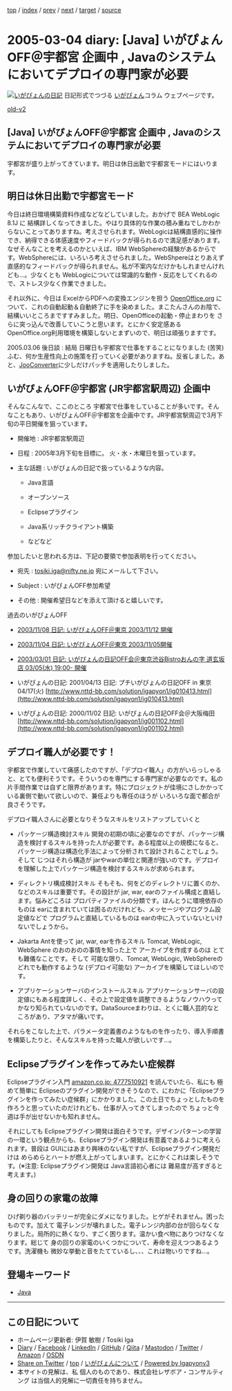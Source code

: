 [top](../index.html) 
 / [index](index.html) 
 / [prev](ig050301.html) 
 / [next](ig050307.html) 
 / [target](https://www.igapyon.jp/igapyon/diary/2005/ig050304.html) 
 / [source](https://github.com/igapyon/diary/blob/master/2005/ig050304.src.md) 

2005-03-04 diary: [Java] いがぴょんOFF＠宇都宮 企画中 , Javaのシステムにおいてデプロイの専門家が必要
=====================================================================================================
[![いがぴょんの日記](https://www.igapyon.jp/igapyon/diary/images/iga200306s.jpg "いがぴょん")](https://www.igapyon.jp/igapyon/diary/memo/memoigapyon.html) 日記形式でつづる [いがぴょん](https://www.igapyon.jp/igapyon/diary/memo/memoigapyon.html)コラム ウェブページです。

[old-v2](ig050304-orig.html)

## [Java] いがぴょんOFF＠宇都宮 企画中 , Javaのシステムにおいてデプロイの専門家が必要

宇都宮が盛り上がってきています。明日は休日出勤で宇都宮モードにはいります。


## 明日は休日出勤で宇都宮モード

今日は終日環境構築資料作成などなどしていました。おかげで BEA WebLogic 8.1J に 結構詳しくなってきました。やはり具体的な作業の積み重ねでしかわからないことってありますね。考えさせられます。WebLogicは結構直感的に操作でき、納得できる体感速度やフィードバックが得られるので満足感があります。なぜそんなことを考えるのかといえば、IBM WebSphereの経験があるからです。WebSphereには、いろいろ考えさせられました。WebShpereはとりあえず 直感的なフィードバックが得られません。私が不案内なだけかもしれませんけれども…。少なくとも WebLogicについては常識的な動作・反応をしてくれるので、ストレス少なく作業できました。

それ以外に、今日は ExcelからPDFへの変換エンジンを担う [OpenOffice.org](http://ja.openoffice.org/) について、これの自動起動＆自動終了に手を染めました。まこたんさんのお陰で、結構いいところまですすみました。明日、OpenOfficeの起動・停止まわりを さらに突っ込んで改善していこうと思います。とにかく安定感ある
OpenOffice.org利用環境を構築しないとまずいので、明日は頑張りますです。

2005.03.06 後日談 : 結局 日曜日も宇都宮で仕事をすることになりました (苦笑) ふむ、何か生産性向上の施策を打っていく必要がありますね。反省しました。あと、[JooConverter](http://hp.vector.co.jp/authors/VA027994/joo/jooconverter.html)に少しだけパッチを適用したりしました。

## いがぴょんOFF＠宇都宮 (JR宇都宮駅周辺) 企画中

そんなこんなで、ここのところ 宇都宮で仕事をしていることが多いです。そんなこともあり、いがぴょんOFF＠宇都宮を企画中です。JR宇都宮駅周辺で3月下旬の平日開催を狙っています。

* 開催地 : JR宇都宮駅周辺
  
* 日程 : 2005年3月下旬を目標に。
  火・水・木曜日を狙っています。
  
* 主な話題 : いがぴょんの日記で扱っているような内容。
  
  * Java言語
    
  * オープンソース
    
  * Eclipseプラグイン
    
  * Java系リッチクライアント構築
    
  * などなど
  

参加したいと思われる方は、下記の要領で参加表明を行ってください。

* 宛先 : tosiki.iga@nifty.ne.jp 宛にメールして下さい。
  
* Subject : いがぴょんOFF参加希望
  
* その他 : 開催希望日などを添えて頂けると嬉しいです。

過去のいがぴょんOFF

* [2003/11/08 日記: いがぴょんOFF＠東京 2003/11/12 開催](../2003/ig031108.html)
  
* [2003/11/04 日記: いがぴょんOFF＠東京 2003/11/05開催](../2003/ig031104.html)
  
* [2003/03/01 日記: いがぴょんの日記OFF会＠東京渋谷Bistroおんの字 道玄坂店 03/05(水) 19:00- 開催](../2003/ig030301.html)
  
* いがぴょんの日記: 2001/04/13 日記: プチいがぴょんの日記OFF in 東京 04/17(火)
  [http://www.nttd-bb.com/solution/igapyon1/ig010413.html](http://www.nttd-bb.com/solution/igapyon1/ig010413.html)
  
* いがぴょんの日記: 2000/11/02 日記: いがぴょんの日記OFF会＠大阪梅田
  [http://www.nttd-bb.com/solution/igapyon1/ig001102.html](http://www.nttd-bb.com/solution/igapyon1/ig001102.html)

## デプロイ職人が必要です！

宇都宮で作業していて痛感したのですが、「デプロイ職人」の方がいらっしゃると、とても便利そうです。そういうのを専門にする専門家が必要なのです。私の片手間作業では自ずと限界があります。特にプロジェクトが佳境にさしかかっている裏側で動いて欲しいので、兼任よりも専任のほうが いろいろな面で都合が良さそうです。

デプロイ職人さんに必要となりそうなスキルをリストアップしていくと

* パッケージ構造検討スキル
  開発の初期の頃に必要なのですが、パッケージ構造を検討するスキルを持った人が必要です。ある程度以上の規模になると、パッケージ構造は構造化手法によって分析されて設計されることでしょう。そして
  じつはそれら構造が jarやwarの単位と関連が強いのです。デプロイを理解した上でパッケージ構造を検討するスキルが求められます。
  
* ディレクトリ構成検討スキル
  そもそも、何をどのディレクトリに置くのか、などのスキルは重要です。その設計が jar, war, earのファイル構成と直結します。悩みどころは
  プロパティファイルの分類です。ほんとうに環境依存のものは earに含まれていては困るのだけれども、メッセージやプログラム設定値などで プログラムと直結しているものは
  earの中に入っていないといけないでしょうから。
  
* Jakarta Antを使って jar, war, earを作るスキル
  Tomcat, WebLogic, WebSphere のおのおのの事情を知った上で アーカイブを作成するのは とても難儀なことです。そして
  可能な限り、Tomcat, WebLogic, WebSphereのどれでも動作するような (デプロイ可能な) アーカイブを構築してほしいのです。
  
* アプリケーションサーバのインストールスキル
  アプリケーションサーバの設定値にもある程度詳しく、その上で設定値を調整できるようなノウハウって かなり知られていないのです。DataSourceまわりは、とくに職人芸的なところがあり、アタマが痛いです。

それらをこなした上で、パラメータ定義書のようなものを作ったり、導入手順書を構築したりと、そんなスキルを持った職人が欲しいです…。

## Eclipseプラグインを作ってみたい症候群

Eclipseプラグイン入門 [amazon.co.jp: 4777510921](http://www.amazon.co.jp/exec/obidos/ASIN/4777510921/igapyondiary-22) を読んでいたら、私にも 極めて簡単に Eclipseのプラグイン開発ができそうなので、にわかに「Eclipseプラグインを作ってみたい症候群」にかかりました。この土日でちょっとしたものを作ろうと思っていたのだけれども、仕事が入ってきてしまったので ちょっと今週は手が出せないかも知れません。

それにしても Eclipseプラグイン開発は面白そうです。デザインパターンの学習の一環という観点からも、Eclipseプラグイン開発は有意義であるように考えられます。普段は
GUIにはあまり興味のない私ですが、Eclipseプラグイン開発だけは めらめらとハートが燃え上がってしまいます。とにかくこれは楽しそうです。(※注意:
Eclipseプラグイン開発は Java言語初心者には 難易度が高すぎると考えます。)

## 身の回りの家電の故障

ひげ剃り器のバッテリーが完全にダメになりました。ヒゲがそれません。困ったものです。加えて 電子レンジが壊れました。電子レンジ内部の台が回らなくなりました。局所的に熱くなり、すごく困ります。温かい食べ物にありつけなくなります。総じて 身の回りの家電のいくつかについて、寿命を迎えつつあるようです。洗濯機も 微妙な挙動と音をたてているし、、、これは物いりですね…。

## 登場キーワード

* [Java](../keyword/java.html)

----------------------------------------------------------------------------------------------------

## この日記について

* ホームページ更新者: 伊賀 敏樹 / Tosiki Iga
* [Diary](https://www.igapyon.jp/igapyon/diary/) / [Facebook](https://www.facebook.com/igapyon) / [LinkedIn](https://www.linkedin.com/in/toshikiiga) / [GitHub](https://github.com/igapyon) / [Qiita](https://qiita.com/igapyon) / [Mastodon](https://social.vivaldi.net/@igapyon) / [Twitter](https://twitter.com/ToshikiIga) / [Amazon](https://www.amazon.co.jp/%E4%BC%8A%E8%B3%80-%E6%95%8F%E6%A8%B9/e/B004LTQWCQ) / [OSDN](https://ja.osdn.net/users/iga/)
* [Share on Twitter](https://twitter.com/intent/tweet?hashtags=igapyon%2Cdiary%2C%E3%81%84%E3%81%8C%E3%81%B4%E3%82%87%E3%82%93%2CJava&text=%5BJava%5D+%E3%81%84%E3%81%8C%E3%81%B4%E3%82%87%E3%82%93OFF%EF%BC%A0%E5%AE%87%E9%83%BD%E5%AE%AE+%E4%BC%81%E7%94%BB%E4%B8%AD+%2C+Java%E3%81%AE%E3%82%B7%E3%82%B9%E3%83%86%E3%83%A0%E3%81%AB%E3%81%8A%E3%81%84%E3%81%A6%E3%83%87%E3%83%97%E3%83%AD%E3%82%A4%E3%81%AE%E5%B0%82%E9%96%80%E5%AE%B6%E3%81%8C%E5%BF%85%E8%A6%81&url=https%3A%2F%2Fwww.igapyon.jp%2Figapyon%2Fdiary%2F2005%2Fig050304.html) / [top](../index.html) / [いがぴょんについて](https://www.igapyon.jp/igapyon/diary/memo/memoigapyon.html) / [Powered by Igapyonv3](https://github.com/igapyon/igapyonv3)
* 本サイトの見解は、私 個人のものであり、株式会社レザボア・コンサルティング は当個人的見解に一切責任を持ちません。 
